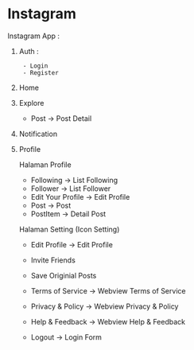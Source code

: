 # Instagram

Instagram App :
1. Auth : 

        - Login
        - Register
        
2. Home
3. Explore
        
      - Post -> Post Detail
       
4. Notification
5. Profile
                         
      Halaman Profile
      -  Following -> List Following
      -  Follower  -> List Follower
      -  Edit Your Profile -> Edit Profile
      -  Post -> Post
      -  PostItem -> Detail Post
                          
      Halaman Setting (Icon Setting)
      - Edit Profile -> Edit Profile
      - Invite Friends
      - Save Originial Posts
                          
      - Terms of Service -> Webview Terms of Service 
      - Privacy & Policy -> Webview Privacy & Policy 
      - Help & Feedback -> Webview Help & Feedback
                         
      - Logout -> Login Form
        
